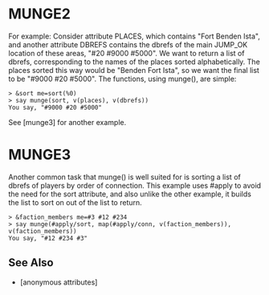 # MUNGE2
  For example: Consider attribute PLACES, which contains "Fort Benden Ista", and another attribute DBREFS contains the dbrefs of the main JUMP_OK location of these areas, "#20 #9000 #5000". We want to return a list of dbrefs, corresponding to the names of the places sorted alphabetically. The places sorted this way would be "Benden Fort Ista", so we want the final list to be "#9000 #20 #5000". The functions, using munge(), are simple:

    > &sort me=sort(%0)
    > say munge(sort, v(places), v(dbrefs))
    You say, "#9000 #20 #5000"

  See [munge3] for another example.
# MUNGE3
  Another common task that munge() is well suited for is sorting a list of dbrefs of players by order of connection. This example uses #apply to avoid the need for the sort attribute, and also unlike the other example, it builds the list to sort on out of the list to return.

    > &faction_members me=#3 #12 #234
    > say munge(#apply/sort, map(#apply/conn, v(faction_members)), v(faction_members))
    You say, "#12 #234 #3"


## See Also
- [anonymous attributes]

